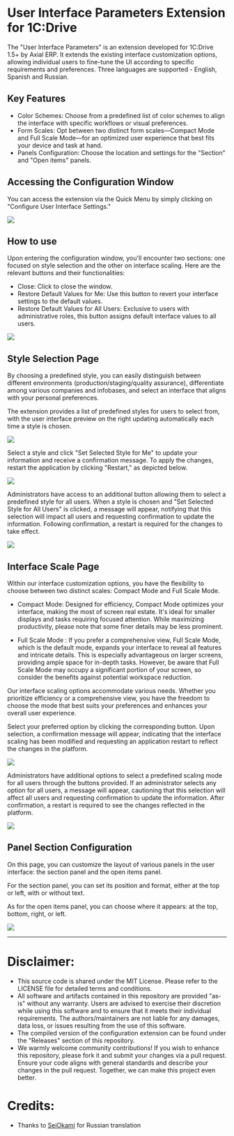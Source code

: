 # User Interface Parameters Extension for 1C:Drive

The "User Interface Parameters" is an extension developed for 1C:Drive 1.5+ by Axial ERP. It extends the existing interface customization options, allowing individual users to fine-tune the UI according to specific requirements and preferences.
Three languages are supported - English, Spanish and Russian.

## Key Features

*   Color Schemes: Choose from a predefined list of color schemes to align the interface with specific workflows or visual preferences.
*   Form Scales: Opt between two distinct form scales—Compact Mode and Full Scale Mode—for an optimized user experience that best fits your device and task at hand.
*   Panels Configuration: Choose the location and settings for the "Section" and "Open items" panels.

## Accessing the Configuration Window

You can access the extension via the Quick Menu by simply clicking on "Configure User Interface Settings."

![](images/image8.png)

## How to use

Upon entering the configuration window, you'll encounter two sections: one focused on style selection and the other on interface scaling. Here are the relevant buttons and their functionalities:

*   Close: Click to close the window.
*   Restore Default Values for Me: Use this button to revert your interface settings to the default values.
*   Restore Default Values for All Users: Exclusive to users with administrative roles, this button assigns default interface values to all users.

![](images/image7-1.png)

## Style Selection Page

By choosing a predefined style, you can easily distinguish between different environments (production/staging/quality assurance), differentiate among various companies and infobases, and select an interface that aligns with your personal preferences.

The extension provides a list of predefined styles for users to select from, with the user interface preview on the right updating automatically each time a style is chosen.

![](images/image6.png)

Select a style and click "Set Selected Style for Me" to update your information and receive a confirmation message. To apply the changes, restart the application by clicking "Restart," as depicted below.

![](images/image4.png)

Administrators have access to an additional button allowing them to select a predefined style for all users. When a style is chosen and "Set Selected Style for All Users" is clicked, a message will appear, notifying that this selection will impact all users and requesting confirmation to update the information. Following confirmation, a restart is required for the changes to take effect.

![](images/image5.png)

## Interface Scale Page

Within our interface customization options, you have the flexibility to choose between two distinct scales: Compact Mode and Full Scale Mode.

*   Compact Mode: Designed for efficiency, Compact Mode optimizes your interface, making the most of screen real estate. It's ideal for smaller displays and tasks requiring focused attention. While maximizing productivity, please note that some finer details may be less prominent.

*   Full Scale Mode : If you prefer a comprehensive view, Full Scale Mode, which is the default mode, expands your interface to reveal all features and intricate details. This is especially advantageous on larger screens, providing ample space for in-depth tasks. However, be aware that Full Scale Mode may occupy a significant portion of your screen, so consider the benefits against potential workspace reduction.

Our interface scaling options accommodate various needs. Whether you prioritize efficiency or a comprehensive view, you have the freedom to choose the mode that best suits your preferences and enhances your overall user experience.

Select your preferred option by clicking the corresponding button. Upon selection, a confirmation message will appear, indicating that the interface scaling has been modified and requesting an application restart to reflect the changes in the platform.

![](images/image3.png)

Administrators have additional options to select a predefined scaling mode for all users through the buttons provided. If an administrator selects any option for all users, a message will appear, cautioning that this selection will affect all users and requesting confirmation to update the information. After confirmation, a restart is required to see the changes reflected in the platform.

![](images/image1.png)

## Panel Section Configuration

On this page, you can customize the layout of various panels in the user interface: the section panel and the open items panel. 

For the section panel, you can set its position and format, either at the top or left, with or without text. 

As for the open items panel, you can choose where it appears: at the top, bottom, right, or left.

![](images/image9.png)

----------------------------------------------------------------------
# Disclaimer:
* This source code is shared under the MIT License. Please refer to the LICENSE file for detailed terms and conditions.
* All software and artifacts contained in this repository are provided "as-is" without any warranty. Users are advised to exercise their discretion while using this software and to ensure that it meets their individual requirements. The authors/maintainers are not liable for any damages, data loss, or issues resulting from the use of this software.
* The compiled version of the configuration extension can be found under the "Releases" section of this repository.
* We warmly welcome community contributions! If you wish to enhance this repository, please fork it and submit your changes via a pull request. Ensure your code aligns with general standards and describe your changes in the pull request. Together, we can make this project even better.
 
# Credits:
* Thanks to [SeiOkami](https://github.com/SeiOkami/) for Russian translation
